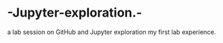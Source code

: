 # -Jupyter-exploration.-
a lab session on GitHub and Jupyter exploration 
my first  lab experience.
